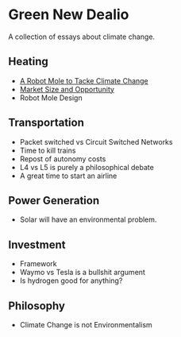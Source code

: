 # Green New Dealio

A collection of essays about climate change.

## Heating
* [A Robot Mole to Tacke Climate Change](heating/robot-mole.md)
* [Market Size and Opportunity](heating/market.md)
* Robot Mole Design

## Transportation

* Packet switched vs Circuit Switched Networks
* Time to kill trains
* Repost of autonomy costs
* L4 vs L5 is purely a philosophical debate
* A great time to start an airline

## Power Generation
* Solar will have an environmental problem.

## Investment

* Framework
* Waymo vs Tesla is a bullshit argument
* Is hydrogen good for anything?

## Philosophy
* Climate Change is not Environmentalism
